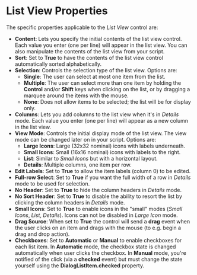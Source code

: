 # List View Properties

The specific properties applicable to the *List View* control are:

- **Content**: Lets you specify the initial contents of the list view control. Each value you enter (one per line) will appear in the list view. You can also manipulate the contents of the list view from your script.
- **Sort**: Set to **True** to have the contents of the list view control automatically sorted alphabetically.
- **Selection**: Controls the selection type of the list view. Options are:
  - **Single**: The user can select at most one item from the list.
  - **Multiple**: The user can select more than one item by holding the **Control** and/or **Shift** keys when clicking on the list, or by dragging a marquee around the items with the mouse.
  - **None**: Does not allow items to be selected; the list will be for display only.
- **Columns**: Lets you add columns to the list view when it's in *Details* mode. Each value you enter (one per line) will appear as a new column in the list view.
- **View Mode**: Controls the initial display mode of the list view. The view mode can be changed later on in your script. Options are:
  - **Large Icons**: Large (32x32 nominal) icons with labels underneath.
  - **Small Icons**: Small (16x16 nominal) icons with labels to the right.
  - **List**: Similar to *Small Icons* but with a horizontal layout.
  - **Details**: Multiple columns, one item per row. 
- **Edit Labels**: Set to **True** to allow the item labels (column 0) to be edited.
- **Full-row Select**: Set to **True** if you want the full width of a row in *Details* mode to be used for selection.
- **No Header**: Set to **True** to hide the column headers in *Details* mode.
- **No Sort Header**: Set to **True** to disable the ability to resort the list by clicking the column headers in *Details* mode.
- **Small Icons**: Set to **True** to enable icons in the "small" modes (*Small Icons*, *List*, *Details*). Icons can not be disabled in *Large Icon* mode.
- **Drag Source**: When set to **True** the control will send a **drag** event when the user clicks on an item and drags with the mouse (to e.g. begin a drag and drop action).
- **Checkboxes**: Set to **Automatic** or **Manual** to enable checkboxes for each list item. In **Automatic** mode, the checkbox state is changed automatically when user clicks the checkbox. In **Manual** mode, you're notified of the click (via a **checked** event) but must change the state yourself using the **DialogListItem.checked** property.
